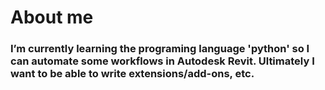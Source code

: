 # About me
### I’m currently learning the programing language 'python' so I can automate some workflows in Autodesk Revit. Ultimately I want to be able to write extensions/add-ons, etc. 
<!--
**geobimetric/geobimetric** is a ✨ _special_ ✨ repository because its `README.md` (this file) appears on your GitHub profile.

Here are some ideas to get you started:


- 💬 Ask me about ...
- 📫 How to reach me: ...

